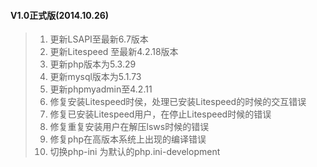 #### V1.0正式版(2014.10.26)

> 1. 更新LSAPI至最新6.7版本
> 2. 更新Litespeed 至最新4.2.18版本
> 3. 更新php版本为5.3.29
> 4. 更新mysql版本为5.1.73
> 5. 更新phpmyadmin至4.2.11
> 6. 修复安装Litespeed时侯，处理已安装Litespeed的时候的交互错误
> 7. 修复已安装Litespeed用户，在停止Litespeed时候的错误
> 8. 修复重复安装用户在解压lsws时候的错误
> 9. 修复php在高版本系统上出现的编译错误
> 10. 切换php-ini 为默认的php.ini-development